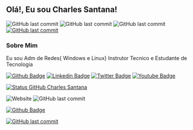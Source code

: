 ## Olá!, Eu sou Charles Santana!
<!--Estou informando alguns botoes com dados da Faculdade curso e professor-->
![GitHub last commit](https://img.shields.io/badge/Faculdade-Facimp-blue?style=) ![GitHub last commit](https://img.shields.io/badge/Nucleo-Tecnologia-blue?style=)
![GitHub last commit](https://img.shields.io/badge/Curso-Admin_de_Redes-red?style=) [![GitHub last commit](https://img.shields.io/badge/Professor-Paulo_Henrique_PH-red?style=&link=https://https://github.com/agenteph/)](https://github.com/agenteph)
### Sobre Mim
Eu sou Adm de Redes{ Windows e Linux} Instrutor Tecnico e Estudante de Tecnologia 
<!--Estou informando alguns botoes midias sociais-->
[![Github Badge](https://img.shields.io/badge/-Github-000?style=flat-square&logo=Github&logoColor=white&link=https://https://github.com/CharlesSantana)](https://github.com/CharlesSantana)
[![Linkedin Badge](https://img.shields.io/badge/-LinkedIn-blue?style=flat-square&logo=Linkedin&logoColor=white&link=https://br.linkedin.com/in/charlesalvessantana/)](https://br.linkedin.com/in/charlesalvessantana)
[![Twitter Badge](https://img.shields.io/badge/-Twitter-1ca0f1?style=flat-square&labelColor=1ca0f1&logo=twitter&logoColor=white&link=https://twitter.com/seuendereco)](https://twitter.com/seuendereco)
[![Youtube Badge](https://img.shields.io/badge/-YouTube-ff0000?style=flat-square&labelColor=ff0000&logo=youtube&logoColor=white&link=https://https://www.youtube.com/channel/UCb5f8g7z3tf1lSwCu5HZ8yw)](https://www.youtube.com/channel/UCb5f8g7z3tf1lSwCu5HZ8yw)
<!--Estou informando alguns stats do meu git-->
[![Status GitHub Charles Santana](https://github-readme-stats.vercel.app/api?username=charlessantana&repo=&count_private=true&&show_icons=true&theme=radical)](https://github.com/CharlesSantana)
<!--Estou informando alguns botoes com dados site-->
![Website](https://img.shields.io/website?down_color=red&down_message=Servidor%20%20Off-Line&style=&up_color=blue&up_message=Servidor%20On-Line&url=http%3A%2F%2Fwww.linuxitz.com.br)
![GitHub last commit](https://img.shields.io/github/last-commit/CharlesSantana/CharlesSantana?style=)



[![Github Badge](https://img.shields.io/badge/-Github-000?style=flat-square&logo=Github&logoColor=white&link=https://https://github.com/CharlesSantana)](https://github.com/CharlesSantana)


[![GitHub last commit](https://img.shields.io/badge/Professor-Paulo_Henrique_PH-red?style=&link=https://https://github.com/agenteph/)](https://github.com/agenteph)

<!--
**CharlesSantana/CharlesSantana** is a ✨ _special_ ✨ repository because its `README.md` (this file) appears on your GitHub profile.

Here are some ideas to get you started:

- 🔭 I’m currently working ont ...
- 🌱 I’m currently learning ...
- 👯 I’m looking to collaborate on ...
- 🤔 I’m looking for help with ...
- 💬 Ask me about ...
- 📫 How to reach me: ...
- 😄 Pronouns: ...
- ⚡ Fun fact: ...
-->
